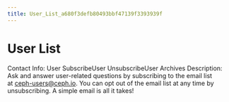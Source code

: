 ```yaml
---
title: User_List_a680f3defb80493bbf47139f3393939f
---
```


# User List

Contact Info: User SubscribeUser UnsubscribeUser Archives
Description: Ask and answer user-related questions by subscribing to the email list at ceph-users@ceph.io. You can opt out of the email list at any time by unsubscribing. A simple email is all it takes!